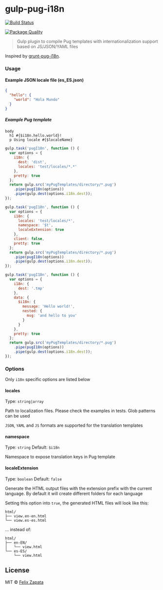 # gulp-pug-i18n

[![Build Status](https://travis-ci.org/felixzapata/gulp-pug-i18n.png)](https://travis-ci.org/felixzapata/gulp-pug-i18n)

[![Package Quality](http://npm.packagequality.com/badge/gulp-pug-i18n.png)](http://npm.packagequality.com/badge/gulp-pug-i18n.png)

> Gulp plugin to compile Pug templates with internationalization support based on JS/JSON/YAML files

Inspired by [grunt-pug-i18n](https://github.com/AdesisNetlife/grunt-pug-i18n).

### Usage

#### Example JSON locale file (es_ES.json)
```json
{
  "hello": {
    "world": "Hola Mundo"
  }
}
```

##### Example Pug template
```pug
body
  h1 #{$i18n.hello.world}!
  p Using locale #{$localeName}
```

```javascript
gulp.task('pugI18n', function () {
  var options = {
    i18n: {
      dest: 'dist',
      locales: 'test/locales/*.*'
    },
    pretty: true
  };
  return gulp.src('myPugTemplates/directory/*.pug')
    .pipe(pugI18n(options))
    .pipe(gulp.dest(options.i18n.dest));
});
```

```javascript
gulp.task('pugI18n', function () {
  var options = {
    i18n: {
      locales: 'test/locales/*',
      namespace: '$t',
      localeExtension: true
    },
    client: false,
    pretty: true
  };
  return gulp.src('myPugTemplates/directory/*.pug')
    .pipe(pugI18n(options))
    .pipe(gulp.dest(options.i18n.dest));
});
```

```javascript
gulp.task('pugI18n', function () {
  var options = {
    i18n: {
      dest: '.tmp'
    },
    data: {
      $i18n: {
        message: 'Hello world!',
        nested: {
          msg: 'and hello to you'
        }
      }
    },
    pretty: true
  };
  return gulp.src('myPugTemplates/directory/*.pug')
    .pipe(pugI18n(options))
    .pipe(gulp.dest(options.i18n.dest));
});
```

### Options

Only `i18n` specific options are listed below


#### locales
Type: `string|array`

Path to localization files. Please check the examples in tests. Glob patterns can be used

`JSON`, `YAML` and `JS` formats are supported for the translation templates

#### namespace
Type: `string`
Default: `$i18n`

Namespace to expose translation keys in Pug template

#### localeExtension
Type: `boolean`
Default: `false`

Generate the HTML output files with the extension prefix with the current language.
By default it will create different folders for each language

Setting this option into `true`, the generated HTML files will look like this:
```
html/
├── view.en-en.html
└── view.es-es.html
```
... instead of:
```
html/
├── en-EN/
│   └── view.html
└── es-ES/
    └── view.html
```

## License

MIT © [Felix Zapata](http://github.com/felixzapata)